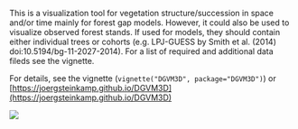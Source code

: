 This is a visualization tool for vegetation structure/succession
in space and/or time mainly for forest gap models. However, it could also be used to
visualize observed forest stands. If used for models, they should contain either
individual trees or cohorts (e.g. LPJ-GUESS by Smith et al. (2014) doi:10.5194/bg-11-2027-2014).
For a list of required and additional data fileds see the vignette.

For details, see the vignette (`vignette("DGVM3D", package="DGVM3D")`) or [https://joergsteinkamp.github.io/DGVM3D](https://joergsteinkamp.github.io/DGVM3D)

[![](https://cranlogs.r-pkg.org/badges/DGVM3D)](https://CRAN.R-project.org/package=DGVM3D)
